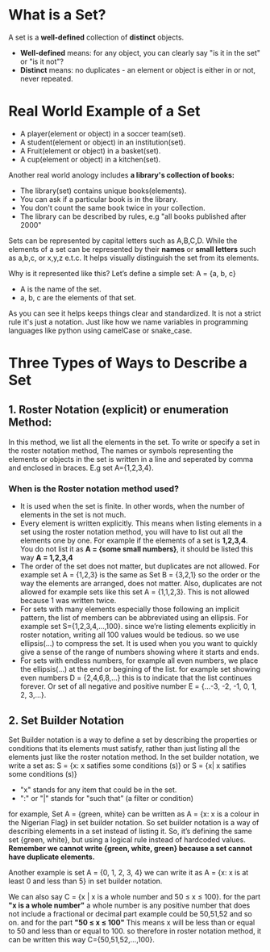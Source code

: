 # What is a Set?

A set is a **well-defined** collection of **distinct** objects.

- **Well-defined** means: for any object, you can clearly say "is it in the set" or "is it not"?
- **Distinct** means: no duplicates - an element or object is either in or not, never repeated.

# Real World Example of a Set
- A player(element or object) in a soccer team(set).
- A student(element or object) in an institution(set).
- A Fruit(element or object) in a basket(set).
- A cup(element or object) in a kitchen(set).

Another real world anology includes **a library's collection of books:**
- The library(set) contains unique books(elements).
- You can ask if a particular book is in the library.
- You don't count the same book twice in your collection.
- The library can be described by rules, e.g "all books published after 2000"

Sets can be represented by capital letters such as A,B,C,D. While the elements of a set can be represented by their **names** or **small letters** such as a,b,c, or x,y,z e.t.c. It helps visually distinguish the set from its elements.

Why is it represented like this?
Let’s define a simple set:
A = {a, b, c}
- A is the name of the set.
- a, b, c are the elements of that set.

As you can see it helps keeps things clear and standardized. It is not a strict rule it's just a notation. Just like how we name variables in programming languages like python using camelCase or snake_case.

# Three Types of Ways to Describe a Set

## 1. Roster Notation (explicit) or enumeration Method: 
In this method, we list all the elements in the set. To write or specify a set in the roster notation method, The names or symbols representing the elements or objects in the set is written in a line and seperated by comma and enclosed in braces. E.g set A={1,2,3,4}.

### When is the Roster notation method used?
- It is used when the set is finite. In other words, when the number of elements in the set is not much.
- Every element is written explicitly. This means when listing elements in a set using the roster notation method, you will have to list out all the elements one by one. For example if the elements of a set is **1,2,3,4**. You do not list it as **A = {some small numbers}**, it should be listed this way **A = 1,2,3,4**
- The order of the set does not matter, but duplicates are not allowed. For example set A = {1,2,3} is the same as Set B = {3,2,1} so the order or the way the elements are arranged, does not matter. Also, duplicates are not allowed for example sets like this set A = {1,1,2,3}. This is not allowed because 1 was written twice.
- For sets with many elements especially those following an implicit pattern, the list of members can be abbreviated using an ellipsis. For example set S={1,2,3,4,…,100}. since we’re listing elements explicitly in roster notation, writing all 100 values would be tedious. so we use ellipsis(...) to compress the set. It is used when you you want to quickly give a sense of the range of numbers showing where it starts and ends.
- For sets with endless numbers, for example all even numbers, we place the ellipsis(...) at the end or begining of the list. for example set showing even numbers D = {2,4,6,8,...} this is to indicate that the list continues forever. Or set of all negative and positive number E = {...-3, -2, -1, 0, 1, 2, 3,...}.

## 2. Set Builder Notation

Set Builder notation is a way to define a set by describing the properties or conditions that its elements must satisfy, rather than just listing all the elements just like the roster notation method. In the set builder notation, we write a set as:
S = {x: x satifies some conditions (s)} or S = {x| x satifies some conditions (s)}
- "x" stands for any item that could be in the set.
- ":" or "|" stands for "such that” (a filter or condition)

for example, Set A = {green, white} can be written as A = {x: x is a colour in the Nigerian Flag} in set builder notation. So set builder notation is a way of describing elements in a set instead of listing it. So, it’s defining the same set {green, white}, but using a logical rule instead of hardcoded values. **Remember we cannot write {green, white, green} because a set cannot have duplicate elements.**

Another example is set A = {0, 1, 2, 3, 4} we can write it as A = {x: x is at least 0 and less than 5} in set builder notation.

We can also say C = {x | x is a whole number and 50 ≤ x ≤ 100}. for the part **"x is a whole number"** a whole number is any positive number that does not include a fractional or decimal part example could be 50,51,52 and so on. and for the part **"50 ≤ x ≤ 100"** This means x will be less than or equal to 50 and less than or equal to 100. so therefore in roster notation method, it can be written this way C={50,51,52,…,100}.
